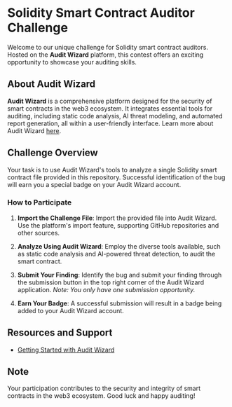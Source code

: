 # Solidity Smart Contract Auditor Challenge

Welcome to our unique challenge for Solidity smart contract auditors. Hosted on the **Audit Wizard** platform, this contest offers an exciting opportunity to showcase your auditing skills.

## About Audit Wizard

**Audit Wizard** is a comprehensive platform designed for the security of smart contracts in the web3 ecosystem. It integrates essential tools for auditing, including static code analysis, AI threat modeling, and automated report generation, all within a user-friendly interface. Learn more about Audit Wizard [here](https://www.auditwizard.io/).

## Challenge Overview

Your task is to use Audit Wizard's tools to analyze a single Solidity smart contract file provided in this repository. Successful identification of the bug will earn you a special badge on your Audit Wizard account.

### How to Participate

1. **Import the Challenge File**: Import the provided file into Audit Wizard. Use the platform's import feature, supporting GitHub repositories and other sources.

2. **Analyze Using Audit Wizard**: Employ the diverse tools available, such as static code analysis and AI-powered threat detection, to audit the smart contract.

3. **Submit Your Finding**: Identify the bug and submit your finding through the submission button in the top right corner of the Audit Wizard application. *Note: You only have one submission opportunity.*

4. **Earn Your Badge**: A successful submission will result in a badge being added to your Audit Wizard account.

## Resources and Support

- [Getting Started with Audit Wizard](https://mirror.xyz/auditware.eth/b5ZraOCTSMIhRS5PUvAkax49Ej_uLlzKAfaoWgDKUzI)

## Note

Your participation contributes to the security and integrity of smart contracts in the web3 ecosystem. Good luck and happy auditing!
